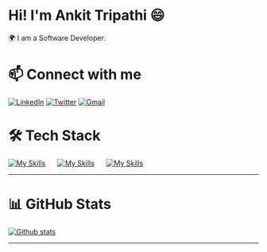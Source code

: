 # Hi! I'm Ankit Tripathi 😄
🌍 I am a Software Developer.

# 📫 Connect with me
[![LinkedIn](https://skillicons.dev/icons?i=linkedin)](https://www.linkedin.com/in/ankittripathe)
[![Twitter](https://skillicons.dev/icons?i=twitter)](https://x.com/ankittripathe)
[![Gmail](https://skillicons.dev/icons?i=gmail)](mailto:ankittripathe@gmail.com)

# 🛠 Tech Stack  
[![My Skills](https://skillicons.dev/icons?i=html,css,javascript)]()&nbsp;&nbsp;&nbsp;&nbsp;&nbsp; 
[![My Skills](https://skillicons.dev/icons?i=react,tailwind,scss,materialui)]()&nbsp;&nbsp;&nbsp;&nbsp;&nbsp;
[![My Skills](https://skillicons.dev/icons?i=git,github,vscode)]()&nbsp;&nbsp;&nbsp;&nbsp;&nbsp;

---

# 📊 GitHub Stats
   <a href="#">![Github stats](https://github-readme-stats.vercel.app/api?username=ankittripathe&theme=blueberry&count_private=true&hide_border=true&line_height=20)</a>
 <!-- <a href="#">![Top Langs](https://github-readme-stats.vercel.app/api/top-langs/?username=ankittripathe&layout=compact&theme=blueberry&count_private=true&hide_border=true)</a> -->

---



